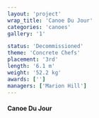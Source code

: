 ```yaml
---
layout: 'project'
wrap_title: 'Canoe Du Jour'
categories: 'canoes'
gallery: '1'

status: 'Decommissioned'
theme: 'Concrete Chefs'
placement: '3rd'
length: '6.1 m'
weight: '52.2 kg'
awards: ['']
managers: ['Marion Hill']
---
```

#### Canoe Du Jour
